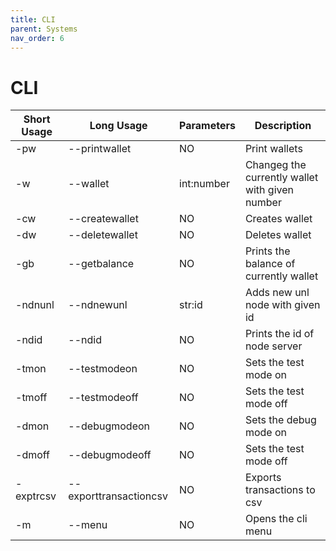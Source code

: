 ```yaml
---
title: CLI
parent: Systems
nav_order: 6
---
```


# CLI

| Short Usage | Long Usage | Parameters | Description |
|---|---|---|---|
| -pw | --printwallet | NO | Print wallets |
| -w | --wallet | int:number | Changeg the currently wallet with given number |
| -cw | --createwallet | NO | Creates wallet |
| -dw | --deletewallet | NO | Deletes wallet |
| -gb | --getbalance | NO | Prints the balance of currently wallet |
| -ndnunl | --ndnewunl | str:id | Adds new unl node with given id |
| -ndid | --ndid | NO | Prints the id of node server |
| -tmon | --testmodeon | NO | Sets the test mode on |
| -tmoff | --testmodeoff | NO | Sets the test mode off |
| -dmon | --debugmodeon | NO | Sets the debug mode on |
| -dmoff | --debugmodeoff | NO | Sets the test mode off |
| -exptrcsv | --exporttransactioncsv | NO | Exports transactions to csv |
| -m | --menu | NO | Opens the cli menu |
